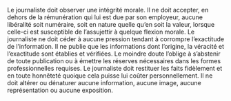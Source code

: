 Le journaliste doit observer une intégrité morale.
Il ne doit accepter, en dehors de la rémunération qui lui est due par son employeur, aucune libéralité soit numéraire, soit en nature quelle qu’en soit la valeur, lorsque celle-ci est susceptible de l’assujettir à quelque flexion morale.
Le journaliste ne doit céder à aucune pression tendant à corrompre l’exactitude de l’information. Il ne publie que les informations dont l’origine, la véracité et l’exactitude sont établies et vérifiées. Le moindre doute l’oblige à s’abstenir de toute publication ou à émettre les réserves nécessaires dans les formes professionnelles requises.
Le journaliste doit restituer les faits fidèlement et en toute honnêteté quoique cela puisse lui coûter personnellement.
Il ne doit altérer ou dénaturer aucune information, aucune image, aucune représentation ou aucune exposition.
